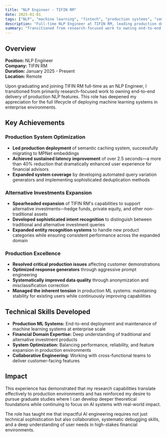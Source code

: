 ```yaml
---
title: "NLP Engineer - TIFIN RM"
date: 2025-01-01
tags: ["NLP", "machine learning", "fintech", "production systems", "semantic caching"]
description: "Full-time NLP Engineer at TIFIN RM, leading production deployment of NLP systems for financial advisors managing portfolios worth millions of dollars."
summary: "Transitioned from research-focused work to owning end-to-end delivery of production NLP features, achieving 40% latency reduction and expanding capabilities to alternative investments."
---
```


## Overview

**Position:** NLP Engineer  
**Company:** TIFIN RM  
**Duration:** January 2025 - Present  
**Location:** Remote

Upon graduating and joining TIFIN RM full-time as an NLP Engineer, I transitioned from primarily research-focused work to owning end-to-end delivery of production NLP features. This role has deepened my appreciation for the full lifecycle of deploying machine learning systems in enterprise environments.

## Key Achievements

### Production System Optimization
- **Led production deployment** of semantic caching system, successfully migrating to MPNet embeddings
- **Achieved sustained latency improvement** of over 2.5 seconds—a more than 40% reduction that dramatically enhanced user experience for financial advisors
- **Expanded system coverage** by developing automated query variation generators and implementing sophisticated deduplication methods

### Alternative Investments Expansion
- **Spearheaded expansion** of TIFIN RM's capabilities to support alternative investments—hedge funds, private equity, and other non-traditional assets
- **Developed sophisticated intent recognition** to distinguish between traditional and alternative investment queries
- **Expanded entity recognition systems** to handle new product categories while ensuring consistent performance across the expanded domain

### Production Excellence
- **Resolved critical production issues** affecting customer demonstrations
- **Optimized response generators** through aggressive prompt engineering
- **Systematically improved data quality** through anonymization and misclassification correction
- **Managed the inherent tension** in production ML systems: maintaining stability for existing users while continuously improving capabilities

## Technical Skills Developed

- **Production ML Systems:** End-to-end deployment and maintenance of machine learning systems at enterprise scale
- **Financial Domain Expertise:** Deep understanding of traditional and alternative investment products
- **System Optimization:** Balancing performance, reliability, and feature expansion in production environments
- **Collaborative Engineering:** Working with cross-functional teams to deliver customer-facing features

## Impact

This experience has demonstrated that my research capabilities translate effectively to production environments and has reinforced my desire to pursue graduate studies where I can develop deeper theoretical foundations while continuing to focus on AI systems with real-world impact.

The role has taught me that impactful AI engineering requires not just technical sophistication but also collaboration, systematic debugging skills, and a deep understanding of user needs in high-stakes financial environments.

